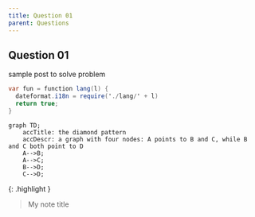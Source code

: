 ```yaml
---
title: Question 01
parent: Questions
---
```


## Question 01
sample post to solve problem

```csharp
var fun = function lang(l) {
  dateformat.i18n = require('./lang/' + l)
  return true;
}
```


```mermaid
graph TD;
    accTitle: the diamond pattern
    accDescr: a graph with four nodes: A points to B and C, while B and C both point to D
    A-->B;
    A-->C;
    B-->D;
    C-->D;
```

{: .highlight }
> My note title